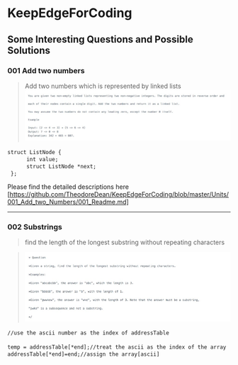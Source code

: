 # KeepEdgeForCoding
## Some Interesting Questions and Possible Solutions

### 001 Add two numbers
> Add two numbers which is represented by linked lists
>![add two numbers](https://github.com/TheodoreDean/KeepEdgeForCoding/blob/master/Units/001_Add_two_Numbers/CB41BEFA2A6CDF54C770A6565C646A6F.jpg)
```
struct ListNode {
      int value;
      struct ListNode *next;
 };

```
Please find the detailed descriptions here 
[https://github.com/TheodoreDean/KeepEdgeForCoding/blob/master/Units/001_Add_two_Numbers/001_Readme.md]
***

### 002 Substrings
> find the length of the longest substring without repeating characters

>![find the substrings](https://github.com/TheodoreDean/KeepEdgeForCoding/blob/master/Units/002_longestSubstring/A7A03F11-2D2A-49B5-B443-1F85C5C644F5.png)
```
//use the ascii number as the index of addressTable

temp = addressTable[*end];//treat the ascii as the index of the array
addressTable[*end]=end;//assign the array[ascii]

```
